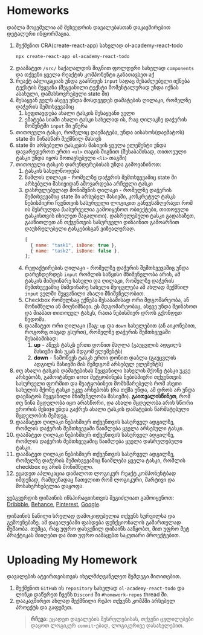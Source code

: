 # Homeworks

დაბლა მოცემულია ამ შეხვედრის დავალებასთან დაკავშირებით დეტალური ინფორმაცია.

1. შექმენით CRA(create-react-app) სახელად ol-academy-react-todo
   ```bash
   npx create-react-app ol-academy-react-todo
   ```
2. დაამატეთ `/src/` საქაღალდის შიგნით ფოლდერი სახელად `components` და თქვენი ყველა რეაქტის კომპონენტი განათავსეთ აქ
3. რეაქტ აპლიკაციას უნდა გააჩნდეს `input` სადაც შესაძლებელი იქნება ტექსტის შეყვანა (შეყვანილი ტექსტი მომენტალურად უნდა იქნას ასახული, დამახსოვრებული state ში)
4. შესაყვან ველს ასევე უნდა მოსდევდეს დამატების ღილაკი, რომელზე დაჭერის შემთხვევაშიც
   1. სუფთავდება ახალი ტასკის შესაყვანი ველი
   2. ემატება სიაში ახალი ტასკი სახელად ის, რაც ღილაკზე დაჭერის მომენტში `input` ში ეწერა
5. თითოეული ტასკი, რომელიც დაემატება, უნდა აისახოს(დაემატოს) state ში წინასწარ შექმნილ მასივს
6. state ში არსებული ტასკების მასივის ყველა ელემენტი უნდა დავარედეროთ ერთი `<ul>` თაგის შიგნით (შესაბამისად, თითოეული ტასკი უნდა იყოს მოთავსებული `<li>` თაგში)
7. თითოეული ტასკის დარენდერებისას უნდა გამოვაჩინოთ:
   1. ტასკის სახელწოდება
   2. წაშლის ღილაკი - რომელზე დაჭერის შემთხვევაშიც state ში არსებული მასივიდან ამოვარდება არჩეული ტასკი
   3. დასრულებულად მონიშვნის ღილაკი - რომელზე დაჭერის შემთხვევაშიც state ში არსებულ მასივში, კონკრეტულ ტასკს ნებისმიერი ჩვენთვის სასურველი ლოგიკით განვუსაზღვრავთ რომ ის შესრულდა (სასურველია გამოიყენოთ ობიექტები, თითოეული ტასკისთვის იხილეთ მაგალითი). დასრულებული ტასკი გადახაზეთ, გააწითლეთ ან თქვენთვის სასურველი დიზაინით გამოარჩით დაუსრულებელი ტასკებისგან ვიზუალურად.
      ```js
      [
        { name: "task1", isDone: true },
        { name: "task2", isDone: false },
      ];
      ```
   4. რედაქტირების ღილაკი - რომელზე დაჭერის შემთხვევაშიც უნდა დარენდერდეს `input` რომლის საწყისი მნიშვნელობა არის, ამ ტასკის მიმდინარე სახელი და ღილაკი, რომელზე დაჭერის შემთხვევაშიც მიმდინარე სახელი შეიცვლება ამ ახლად შექმნილ `input` ველში შეყვანილი ახალი მნიშვნელობით.
   5. Checkbox რომელსაც ექნება შესაბამისად ორი მდგომარეობა, ან მონიშნული ან მოუნიშნავი. ეს მდგომარეობაც, ასევე უნდა შეინახოთ და მიაბათ თითოეულ ტასკს, რათა ნებისმიერ დროს გქონდეთ წვდომა.
   6. დაამატეთ ორი ღილაკი (მაგ: `up` და `down` სახელებით (ან აიკონებით, როგორც თავად გსურთ), რომელზე დაჭერის შემთხვევაში შესაბამისად:
      1. **up** - აწევს ტასკს ერთი დონით მაღლა (გაუცვლის ადგილს მასივში მის უკან მდგომ ელემენტს)
      2. **down** - ჩამოწევს ტასკს ერთი დონით დაბლა (გაუცვლის ადგილს მასივში მის შემდგომ არსებულ ელემენტს)
8. თუ ახალი ტასკის დამატებისას შეყვანილი სახელის მქონე ტასკი უკვე არსებობს, გამოიტანეთ error შეტყობინება ნებისმიერი თქვენთვის სასურველი ფორმით და შეატყობინეთ მომხმარებელს რომ ასეთი სახელის მქონე ტასკი უკვე არსებობს (რა თქმა უნდა, ამ დროს არ უნდა დაემატოს შეყვანილი მნიშვნელობა მასივში). **გაითვალისწინეთ**, რომ თუ წინა მცდელობა იყო არასწორი, და ახალი მცდელობა არის სწორი ერორის მესიჯი უნდა გაქრეს ახალი ტასკის დამატების წარმატებული მცდელობის შემდეგ.
9. დაამატეთ ღილაკი ნებისმიერ თქვენთვის სასურველ ადგილზე, რომლის დაჭერის შემთხვევაში წაიშლება ყველა არსებული ტასკი.
10. დაამატეთ ღილაკი ნებისმიერ თქვენთვის სასურველ ადგილზე, რომლის დაჭერის შემთხვევაშიც წაიშლება ყველა დასრულებული ტასკი.
11. დაამატეთ ღილაკი ნებისმიერ თქვენთვის სასურველ ადგილზე, რომელზე დაჭერის შემთხვევაშიც წაიშლება ყველა ტასკი, რომლის checkbox იც არის მონიშნული.
12. ეცადეთ აპლიკაცია დაშალოთ ლოგიკურ რეაქტ კომპონენტბად იმდენად, რამდენადაც ჩათვლით რომ ლოგიკური, მარტივი და მოსახერხებელია დაყოფა.

ვებგვერდის დიზაინის ინსპირაციისთვის შეგიძლიათ გამოიყენოთ: [Dribbble](https://dribbble.com/search/shots/popular/web-design?q=todo), [Behance](https://www.behance.net/?tracking_source=typeahead_search_direct&search=todo%20web%20design), [Pinterest](https://www.pinterest.com/search/pins/?q=todo%20web%20design&rs=sitelinks_searchbox), [Google](https://www.google.com/search?q=todo+web+design&sxsrf=ALeKk012ucnqcR8JnwkHf5PvgmIK6y-Naw:1616353389333&source=lnms&tbm=isch&sa=X&ved=2ahUKEwil1ujMicLvAhUH9IUKHXqLCTwQ_AUoAXoECBEQAw&biw=1920&bih=874).

დიზაინის ნაწილი სრულად დამოკიდებულია თქვენს სურვილსა და გემოვნებაზე. ამ დავალებაში ფასდება ფუნქციონალის გამართულად მუშაობა. თუმცა, რაც უფრო დახვეწილ დიზაინს ააწყობთ, მით უფრო მეტ პრაქტიკას მიიღებთ და მით უფრო იამაყებთ საკუთარი პროექტებით.

# Uploading My Homework

დავალების ატვირთვისთვის იხელმძღვანელეთ შემდეგი მითითებით.

1. შექმენით `GitHub` ის `repository` სახელად `ol-academy-react-todo` და ლინკი დაწერეთ ჩვენს `Discord` ში `#homework-repos` thread ში.
2. დააკავშირეთ ახლად შექმნილი რეპო თქვენს კომპში არსებულ პროექტს და გაფუშეთ.
   > **რჩევა:** ეცადეთ დავალების შესრულებისას, თქვენი ცვლილებები დაყოთ ლოგიკურ `commit`-ებად, ლოგიკურივე დასახელებით.
